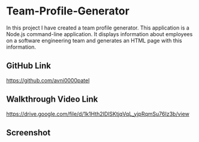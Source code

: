 # Team-Profile-Generator
In this project I have created a team profile generator. This application is a Node.js command-line application. It displays information about employees on a software engineering team and generates an HTML page with this information.
## GitHub Link
https://github.com/avni0000patel
## Walkthrough Video Link
https://drive.google.com/file/d/1k1Hth2IDlSKtjqVqL_yjpRqmSu76Iz3b/view
## Screenshot
